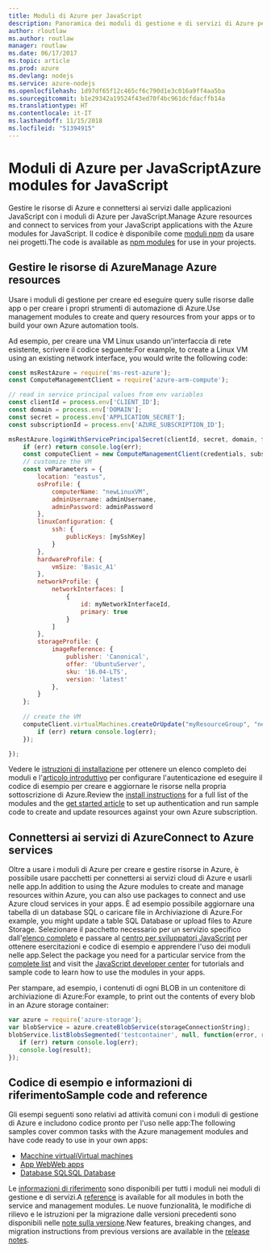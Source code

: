 ```yaml
---
title: Moduli di Azure per JavaScript
description: Panoramica dei moduli di gestione e di servizi di Azure per JavaScript
author: rloutlaw
ms.author: routlaw
manager: routlaw
ms.date: 06/17/2017
ms.topic: article
ms.prod: azure
ms.devlang: nodejs
ms.service: azure-nodejs
ms.openlocfilehash: 1d97df65f12c465cf6c790d1e3c016a9ff4aa5ba
ms.sourcegitcommit: b1e29342a19524f43ed70f4bc961dcfdacffb14a
ms.translationtype: HT
ms.contentlocale: it-IT
ms.lasthandoff: 11/15/2018
ms.locfileid: "51394915"
---
```

# <a name="azure-modules-for-javascript"></a><span data-ttu-id="39909-103">Moduli di Azure per JavaScript</span><span class="sxs-lookup"><span data-stu-id="39909-103">Azure modules for JavaScript</span></span>

<span data-ttu-id="39909-104">Gestire le risorse di Azure e connettersi ai servizi dalle applicazioni JavaScript con i moduli di Azure per JavaScript.</span><span class="sxs-lookup"><span data-stu-id="39909-104">Manage Azure resources and connect to services from your JavaScript applications with the Azure modules for JavaScript.</span></span> <span data-ttu-id="39909-105">Il codice è disponibile come [moduli npm](node-sdk-azure-install.md) da usare nei progetti.</span><span class="sxs-lookup"><span data-stu-id="39909-105">The code is available as [npm modules](node-sdk-azure-install.md) for use in your projects.</span></span> 

## <a name="manage-azure-resources"></a><span data-ttu-id="39909-106">Gestire le risorse di Azure</span><span class="sxs-lookup"><span data-stu-id="39909-106">Manage Azure resources</span></span>

<span data-ttu-id="39909-107">Usare i moduli di gestione per creare ed eseguire query sulle risorse dalle app o per creare i propri strumenti di automazione di Azure.</span><span class="sxs-lookup"><span data-stu-id="39909-107">Use management modules to create and query resources from your apps or to build your own Azure automation tools.</span></span> 

<span data-ttu-id="39909-108">Ad esempio, per creare una VM Linux usando un'interfaccia di rete esistente, scrivere il codice seguente:</span><span class="sxs-lookup"><span data-stu-id="39909-108">For example, to create a Linux VM using an existing network interface, you would write the following code:</span></span>

```javascript
const msRestAzure = require('ms-rest-azure');
const ComputeManagementClient = require('azure-arm-compute');

// read in service principal values from env variables
const clientId = process.env['CLIENT_ID'];
const domain = process.env['DOMAIN'];
const secret = process.env['APPLICATION_SECRET'];
const subscriptionId = process.env['AZURE_SUBSCRIPTION_ID'];

msRestAzure.loginWithServicePrincipalSecret(clientId, secret, domain, function (err, credentials, subscriptions) {
    if (err) return console.log(err);
    const computeClient = new ComputeManagementClient(credentials, subscriptionId);
    // customize the VM 
    const vmParameters = {
        location: "eastus",
        osProfile: {
            computerName: "newLinuxVM",
            adminUsername: adminUsername,
            adminPassword: adminPassword
        },
        linuxConfiguration: {
            ssh: {
                publicKeys: [mySshKey]
            }
        },
        hardwareProfile: {
            vmSize: 'Basic_A1'
        },
        networkProfile: {
            networkInterfaces: [
                {
                    id: myNetworkInterfaceId,
                    primary: true
                }
            ]
        },
        storageProfile: {
            imageReference: {
                publisher: 'Canonical',
                offer: 'UbuntuServer',
                sku: '16.04-LTS',
                version: 'latest'
            },
        }
    };
 
    // create the VM
    computeClient.virtualMachines.createOrUpdate("myResourceGroup", "newLinuxVM", vmParameters, function (err, data) {
        if (err) return console.log(err);
    });

});
```

<span data-ttu-id="39909-109">Vedere le [istruzioni di installazione](node-sdk-azure-install.md) per ottenere un elenco completo dei moduli e l'[articolo introduttivo](node-sdk-azure-get-started.md) per configurare l'autenticazione ed eseguire il codice di esempio per creare e aggiornare le risorse nella propria sottoscrizione di Azure.</span><span class="sxs-lookup"><span data-stu-id="39909-109">Review the [install instructions](node-sdk-azure-install.md) for a full list of the modules and the [get started article](node-sdk-azure-get-started.md) to set up authentication and run sample code to create and update resources against your own Azure subscription.</span></span> 

## <a name="connect-to-azure-services"></a><span data-ttu-id="39909-110">Connettersi ai servizi di Azure</span><span class="sxs-lookup"><span data-stu-id="39909-110">Connect to Azure services</span></span>

<span data-ttu-id="39909-111">Oltre a usare i moduli di Azure per creare e gestire risorse in Azure, è possibile usare pacchetti per connettersi ai servizi cloud di Azure e usarli nelle app.</span><span class="sxs-lookup"><span data-stu-id="39909-111">In addition to using the Azure modules to create and manage resources within Azure, you can also use packages to connect and use Azure cloud services in your apps.</span></span> <span data-ttu-id="39909-112">È ad esempio possibile aggiornare una tabella di un database SQL o caricare file in Archiviazione di Azure.</span><span class="sxs-lookup"><span data-stu-id="39909-112">For example, you might update a table SQL Database or upload files to Azure Storage.</span></span> <span data-ttu-id="39909-113">Selezionare il pacchetto necessario per un servizio specifico dall'[elenco completo](node-sdk-azure-install.md) e passare al [centro per sviluppatori JavaScript](https://azure.microsoft.com/develop/nodejs/) per ottenere esercitazioni e codice di esempio e apprendere l'uso dei moduli nelle app.</span><span class="sxs-lookup"><span data-stu-id="39909-113">Select the package you need for a particular service from the [complete list](node-sdk-azure-install.md) and visit the [JavaScript developer center](https://azure.microsoft.com/develop/nodejs/) for tutorials and sample code to learn how to use the modules in your apps.</span></span>

<span data-ttu-id="39909-114">Per stampare, ad esempio, i contenuti di ogni BLOB in un contenitore di archiviazione di Azure:</span><span class="sxs-lookup"><span data-stu-id="39909-114">For example, to print out the contents of every blob in an Azure storage container:</span></span>

```javascript
var azure = require('azure-storage');
var blobService = azure.createBlobService(storageConnectionString);
blobService.listBlobsSegmented('testcontainer', null, function(error, result, response) {
   if (err) return console.log(err);
   console.log(result);
});
```

## <a name="sample-code-and-reference"></a><span data-ttu-id="39909-115">Codice di esempio e informazioni di riferimento</span><span class="sxs-lookup"><span data-stu-id="39909-115">Sample code and reference</span></span>

<span data-ttu-id="39909-116">Gli esempi seguenti sono relativi ad attività comuni con i moduli di gestione di Azure e includono codice pronto per l'uso nelle app:</span><span class="sxs-lookup"><span data-stu-id="39909-116">The following samples cover common tasks with the Azure management modules and have code ready to use in your own apps:</span></span>

- [<span data-ttu-id="39909-117">Macchine virtuali</span><span class="sxs-lookup"><span data-stu-id="39909-117">Virtual machines</span></span>](node-samples-services-compute.md)
- [<span data-ttu-id="39909-118">App Web</span><span class="sxs-lookup"><span data-stu-id="39909-118">Web apps</span></span>](node-samples-services-web-and-mobile.md)
- [<span data-ttu-id="39909-119">Database SQL</span><span class="sxs-lookup"><span data-stu-id="39909-119">SQL Database</span></span>](node-samples-services-database.md)
   
<span data-ttu-id="39909-120">Le [informazioni di riferimento](https://docs.microsoft.com/javascript/api) sono disponibili per tutti i moduli nei moduli di gestione e di servizi.</span><span class="sxs-lookup"><span data-stu-id="39909-120">A [reference](https://docs.microsoft.com/javascript/api) is available for all modules in both the service and management modules.</span></span> <span data-ttu-id="39909-121">Le nuove funzionalità, le modifiche di rilievo e le istruzioni per la migrazione dalle versioni precedenti sono disponibili nelle [note sulla versione](https://github.com/Azure/azure-sdk-for-node/releases).</span><span class="sxs-lookup"><span data-stu-id="39909-121">New features, breaking changes, and migration instructions from previous versions are available in the [release notes](https://github.com/Azure/azure-sdk-for-node/releases).</span></span>